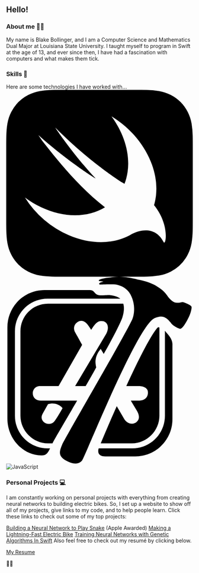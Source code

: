 ## Hello!

### About me 👨‍💻

My name is Blake Bollinger, and I am a Computer Science and Mathematics Dual Major at Louisiana State University. I taught myself to program in Swift at the age of 13, and ever since then, I have had a fascination with computers and what makes them tick.

### Skills 📝
Here are some technologies I have worked with...
<svg role="img" viewBox="0 0 24 24" xmlns="http://www.w3.org/2000/svg"><title>Swift</title><path d="M7.508 0c-.287 0-.573 0-.86.002-.241.002-.483.003-.724.01-.132.003-.263.009-.395.015A9.154 9.154 0 0 0 4.348.15 5.492 5.492 0 0 0 2.85.645 5.04 5.04 0 0 0 .645 2.848c-.245.48-.4.972-.495 1.5-.093.52-.122 1.05-.136 1.576a35.2 35.2 0 0 0-.012.724C0 6.935 0 7.221 0 7.508v8.984c0 .287 0 .575.002.862.002.24.005.481.012.722.014.526.043 1.057.136 1.576.095.528.25 1.02.495 1.5a5.03 5.03 0 0 0 2.205 2.203c.48.244.97.4 1.498.495.52.093 1.05.124 1.576.138.241.007.483.009.724.01.287.002.573.002.86.002h8.984c.287 0 .573 0 .86-.002.241-.001.483-.003.724-.01a10.523 10.523 0 0 0 1.578-.138 5.322 5.322 0 0 0 1.498-.495 5.035 5.035 0 0 0 2.203-2.203c.245-.48.4-.972.495-1.5.093-.52.124-1.05.138-1.576.007-.241.009-.481.01-.722.002-.287.002-.575.002-.862V7.508c0-.287 0-.573-.002-.86a33.662 33.662 0 0 0-.01-.724 10.5 10.5 0 0 0-.138-1.576 5.328 5.328 0 0 0-.495-1.5A5.039 5.039 0 0 0 21.152.645 5.32 5.32 0 0 0 19.654.15a10.493 10.493 0 0 0-1.578-.138 34.98 34.98 0 0 0-.722-.01C17.067 0 16.779 0 16.492 0H7.508zm6.035 3.41c4.114 2.47 6.545 7.162 5.549 11.131-.024.093-.05.181-.076.272l.002.001c2.062 2.538 1.5 5.258 1.236 4.745-1.072-2.086-3.066-1.568-4.088-1.043a6.803 6.803 0 0 1-.281.158l-.02.012-.002.002c-2.115 1.123-4.957 1.205-7.812-.022a12.568 12.568 0 0 1-5.64-4.838c.649.48 1.35.902 2.097 1.252 3.019 1.414 6.051 1.311 8.197-.002C9.651 12.73 7.101 9.67 5.146 7.191a10.628 10.628 0 0 1-1.005-1.384c2.34 2.142 6.038 4.83 7.365 5.576C8.69 8.408 6.208 4.743 6.324 4.86c4.436 4.47 8.528 6.996 8.528 6.996.154.085.27.154.36.213.085-.215.16-.437.224-.668.708-2.588-.09-5.548-1.893-7.992z"/></svg>
<svg role="img" viewBox="0 0 24 24" xmlns="http://www.w3.org/2000/svg"><title>Xcode</title><path d="M19.06 5.3327c.4517-.1936.7744-.2581 1.097-.1936.5163.1291.7744.5163.968.7098.1936.3872.9034.7744 1.2261.8389.2581.0645.7098-.6453 1.0325-1.2906.3227-.5808.5163-1.3552.4517-1.5488-.0645-.1936-.968-.5808-1.1616-.5808-.1291 0-.3872.1291-.8389.0645-.4517-.0645-.9034-.5808-1.1616-.968-.4517-.6453-1.097-1.0325-1.6778-1.3552-.6453-.3227-1.3552-.5163-2.065-.6453-1.0325-.2581-2.065-.4517-3.0975-.3227-.5808.0645-1.2906.1291-1.8069.3227-.0645 0-.1936.1936-.0645.1936s.5808.0645.5808.0645-.5807.1292-.5807.2583c0 .1291.0645.1291.1291.1291.0645 0 1.4842-.0645 2.065 0 .6453.1291 1.3552.4517 1.8069 1.2261.7744 1.4197.4517 2.7749.2581 3.2266-.968 2.1295-8.6472 15.2294-9.0344 16.1328-.3873.9034-.5163 1.4842.5807 2.065s1.6778.3227 2.0005-.0645c.3872-.5163 7.0339-17.1654 9.2925-18.2624zm-3.6138 8.7117h1.5488c1.0325 0 1.2261.5163 1.2261.7098.0645.5163-.1936 1.1616-1.2261 1.1616h-.968l.7744 1.2906c.4517.7744.2581 1.1616 0 1.4197-.3872.3872-1.2261.3872-1.6778-.4517l-.9034-1.5488c-.6453 1.4197-1.2906 2.9684-2.065 4.7753h4.0009c1.9359 0 3.5492-1.6133 3.5492-3.5492V6.5588c-.0645-.1291-.1936-.0645-.2581 0-.3872.4517-1.4842 2.0004-4.001 7.4856zm-9.8087 8.0019h-.3227c-2.3231 0-4.1945-1.8714-4.1945-4.1945V7.0105c0-2.3231 1.8714-4.1945 4.1945-4.1945h9.3571c-.1936-.1936-.968-.5163-1.7423-.4517-.3227 0-.968.1291-1.3552-.1291-.3872-.3227-.3227-.5163-.9034-.5163H4.9277c-2.6458 0-4.7753 2.1295-4.7753 4.7753v11.7447c0 2.6458 2.1295 4.7753 4.4527 4.7108.6452 0 .8388-.5162 1.0324-.9034zM20.4152 6.9459v10.9058c0 2.3231-1.8714 4.1945-4.1945 4.1945H11.897s-.3872 1.0325.8389 1.0325h3.8719c2.6458 0 4.7753-2.1295 4.7753-4.7753V8.8173c.0646-.9034-.7098-1.4842-.9679-1.8714zm-18.5851.0646v10.8413c0 1.9359 1.6133 3.5492 3.5492 3.5492h.5808c0-.0645.7744-1.4197 2.4522-4.2591.1936-.3872.4517-.7744.7098-1.2261H4.4114c-.5808 0-.9034-.3872-.968-.7098-.1291-.5163.1936-1.1616.9034-1.1616h2.3877l3.033-5.2916s-.7098-1.2906-.9034-1.6133c-.2582-.4517-.1291-.9034.129-1.1615.3872-.3872 1.0325-.5808 1.6778.4517l.2581.3872.2581-.3872c.5808-.8389.968-.7744 1.2906-.7098.5163.1291.8389.7098.3872 1.6133L8.864 14.0444h1.3552c.4517-.7744.9034-1.5488 1.3552-2.3877-.0645-.3227-.1291-.7098-.0645-1.0325.0645-.5163.3227-.968.6453-1.3552l.3872.6453c1.2261-2.1295 2.1295-3.9364 2.3877-4.6463.1291-.3872.3227-1.1616.1291-1.8069H5.3794c-2.0005.0001-3.5493 1.6134-3.5493 3.5494zM4.605 17.7872c0-.0645.7744-1.4197.7744-1.4197 1.2261-.3227 1.8069.4517 1.8714.5163 0 0-.8389 1.4842-1.097 1.7423s-.5808.3227-.9034.2581c-.5164-.129-.839-.6453-.6454-1.097z"/></svg>
![JavaScript](https://simpleicons.org/icons/javascript.svg)

### Personal Projects 💻
I am constantly working on personal projects with everything from creating neural networks to building electric bikes. So, I set up a website to show off all of my projects, give links to my code, and to help people learn. Click these links to check out some of my top projects:

[Building a Neural Network to Play Snake](https://github.com/blakebollinger/SnakeAI-Swift) (Apple Awarded)
[Making a Lightning-Fast Electric Bike](https://blakebollinger.dev/2020/03/25/making-a-lightning-fast-electric-bike/)
[Training Neural Networks with Genetic Algorithms In Swift](https://github.com/blakebollinger/Neural-Jump)
Also feel free to check out my resumé by clicking below.

[My Resume](https://blakebollinger.dev/wp-content/uploads/2022/10/Blake-Bollinger-Resume.pdf)

🏄‍♂️
